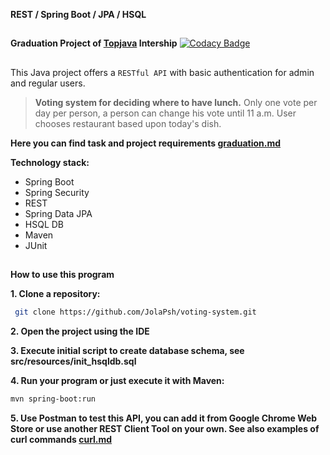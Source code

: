 **REST / Spring Boot / JPA / HSQL**
##
**Graduation Project of <a href="https://github.com/JolaPsh/topjava">Topjava</a>  Intership** [![Codacy Badge](https://api.codacy.com/project/badge/Grade/547f888903bd478ebdf52cf4c59ef6b7)](https://www.codacy.com/app/JolaPsh/voting-system?utm_source=github.com&amp;utm_medium=referral&amp;utm_content=JolaPsh/voting-system&amp;utm_campaign=Badge_Grade)
##

This Java project offers a `RESTful API` with basic authentication for admin and regular users. 


> **Voting system for deciding where to have lunch.** 
Only one vote per day per person, a person can change his vote until 11 a.m.
User chooses restaurant based upon today's dish.

 **Here you can find task and project requirements <a href="https://github.com/JolaPsh/voting-system/blob/master/graduation.md">graduation.md</a>**

 **Technology stack:**
 - Spring Boot
 - Spring Security
 - REST
 - Spring Data JPA
 - HSQL DB
 - Maven
 - JUnit

##
**How to use this program**

**1. Clone a repository:**

```sh
 git clone https://github.com/JolaPsh/voting-system.git
```

**2. Open the project using the IDE**

**3. Execute initial script to create database schema, see src/resources/init_hsqldb.sql**

**4. Run your program or just execute it with Maven:** 

```sh
mvn spring-boot:run
```

**5. Use Postman to test this API, you can add it from Google Chrome Web Store or use another REST Client Tool 
on your own. See also examples of curl commands <a href="https://github.com/JolaPsh/voting-system/blob/master/curl.md">curl.md</a>** 
##
